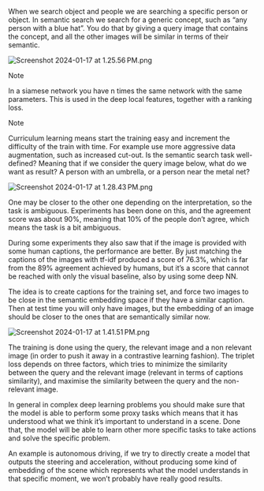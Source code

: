 When we search object and people we are searching a specific person or object. In semantic search we search for a generic concept, such as “any person with a blue hat”. You do that by giving a query image that contains the concept, and all the other images will be similar in terms of their semantic.

![Screenshot 2024-01-17 at 1.25.56 PM.png](Screenshot_2024-01-17_at_1.25.56_PM.png)

>[!Note]
In a siamese network you have n times the same network with the same parameters. This is used in the deep local features, together with a ranking loss.

>[!Note]
Curriculum learning means start the training easy and increment the difficulty of the train with time. For example use more aggressive data augmentation, such as increased cut-out.
Is the semantic search task well-defined? Meaning that if we consider the query image below, what do we want as result? A person with an umbrella, or a person near the metal net?

![Screenshot 2024-01-17 at 1.28.43 PM.png](Screenshot_2024-01-17_at_1.28.43_PM.png)

One may be closer to the other one depending on the interpretation, so the task is ambiguous. Experiments has been done on this, and the agreement score was about 90%, meaning that 10% of the people don’t agree, which means the task is a bit ambiguous.

During some experiments they also saw that if the image is provided with some human captions, the performance are better. By just matching the captions of the images with tf-idf produced a score of 76.3%, which is far from the 89% agreement achieved by humans, but it’s a score that cannot be reached with only the visual baseline, also by using some deep NN.

The idea is to create captions for the training set, and force two images to be close in the semantic embedding space if they have a similar caption. Then at test time you will only have images, but the embedding of an image should be closer to the ones that are semantically similar now.

![Screenshot 2024-01-17 at 1.41.51 PM.png](Screenshot_2024-01-17_at_1.41.51_PM.png)

The training is done using the query, the relevant image and a non relevant image (in order to push it away in a contrastive learning fashion). The triplet loss depends on three factors, which tries to minimize the similarity between the query and the relevant image (relevant in terms of captions similarity), and maximise the similarity between the query and the non-relevant image.

In general in complex deep learning problems you should make sure that the model is able to perform some proxy tasks which means that it has understood what we think it’s important to understand in a scene. Done that, the model will be able to learn other more specific tasks to take actions and solve the specific problem.

An example is autonomous driving, if we try to directly create a model that outputs the steering and acceleration, without producing some kind of embedding of the scene which represents what the model understands in that specific moment, we won’t probably have really good results.